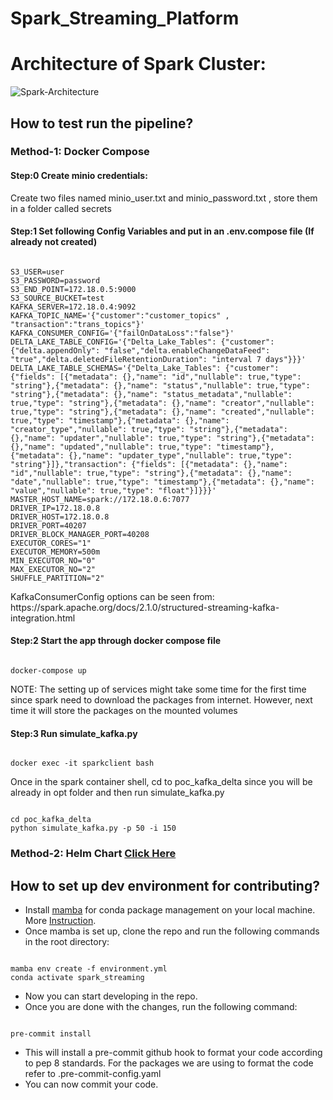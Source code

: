 # Spark_Streaming_Platform

# Architecture of Spark Cluster:

![Spark-Architecture](https://github.com/keenborder786/poc_kafka_delta/blob/main/diagrams/Spark_Architecture.drawio.png)

## How to test run the pipeline?

### Method-1: Docker Compose

#### Step:0 Create minio credentials:

<p> Create two files named minio_user.txt and minio_password.txt , store them in a folder called secrets </p>


#### Step:1 Set following Config Variables and put in an .env.compose file (If already not created)

```console

S3_USER=user
S3_PASSWORD=password
S3_END_POINT=172.18.0.5:9000
S3_SOURCE_BUCKET=test
KAFKA_SERVER=172.18.0.4:9092
KAFKA_TOPIC_NAME='{"customer":"customer_topics" , "transaction":"trans_topics"}'
KAFKA_CONSUMER_CONFIG='{"failOnDataLoss":"false"}'
DELTA_LAKE_TABLE_CONFIG='{"Delta_Lake_Tables": {"customer": {"delta.appendOnly": "false","delta.enableChangeDataFeed": "true","delta.deletedFileRetentionDuration": "interval 7 days"}}}'
DELTA_LAKE_TABLE_SCHEMAS='{"Delta_Lake_Tables": {"customer": {"fields": [{"metadata": {},"name": "id","nullable": true,"type": "string"},{"metadata": {},"name": "status","nullable": true,"type": "string"},{"metadata": {},"name": "status_metadata","nullable": true,"type": "string"},{"metadata": {},"name": "creator","nullable": true,"type": "string"},{"metadata": {},"name": "created","nullable": true,"type": "timestamp"},{"metadata": {},"name": "creator_type","nullable": true,"type": "string"},{"metadata": {},"name": "updater","nullable": true,"type": "string"},{"metadata": {},"name": "updated","nullable": true,"type": "timestamp"},{"metadata": {},"name": "updater_type","nullable": true,"type": "string"}]},"transaction": {"fields": [{"metadata": {},"name": "id","nullable": true,"type": "string"},{"metadata": {},"name": "date","nullable": true,"type": "timestamp"},{"metadata": {},"name": "value","nullable": true,"type": "float"}]}}}'
MASTER_HOST_NAME=spark://172.18.0.6:7077
DRIVER_IP=172.18.0.8
DRIVER_HOST=172.18.0.8
DRIVER_PORT=40207
DRIVER_BLOCK_MANAGER_PORT=40208
EXECUTOR_CORES="1"
EXECUTOR_MEMORY=500m
MIN_EXECUTOR_NO="0"
MAX_EXECUTOR_NO="2"
SHUFFLE_PARTITION="2"

```
<p> KafkaConsumerConfig options can be seen from: https://spark.apache.org/docs/2.1.0/structured-streaming-kafka-integration.html </p>


#### Step:2 Start the app through docker compose file

```console

docker-compose up

```
<p> NOTE: The setting up of services might take some time for the first time since spark need to download the packages from internet. However, next time it will store the packages on the mounted volumes </p>

#### Step:3 Run simulate_kafka.py

```console

docker exec -it sparkclient bash

```
<p> Once in the spark container shell, cd to poc_kafka_delta since you will be already in opt folder and then run simulate_kafka.py

```console

cd poc_kafka_delta
python simulate_kafka.py -p 50 -i 150

```

### Method-2: Helm Chart [Click Here](https://github.com/keenborder786/poc_kafka_delta/tree/main/spark-application)


## How to set up dev environment for contributing?

  - Install [mamba](https://github.com/conda-forge/miniforge#mambaforge) for conda package management on your local machine. More [Instruction](https://mamba.readthedocs.io/en/latest/installation.html).
  - Once mamba is set up, clone the repo and run the following commands in the root directory: 
  ```console
  
  mamba env create -f environment.yml
  conda activate spark_streaming

  ```
  - Now you can start developing in the repo.
  - Once you are done with the changes, run the following command:
  
  ```console

  pre-commit install

  ```
  - This will install a pre-commit github hook to format your code according to pep 8 standards. For the packages we are using to format the code refer   to .pre-commit-config.yaml
   - You can now commit your code.

